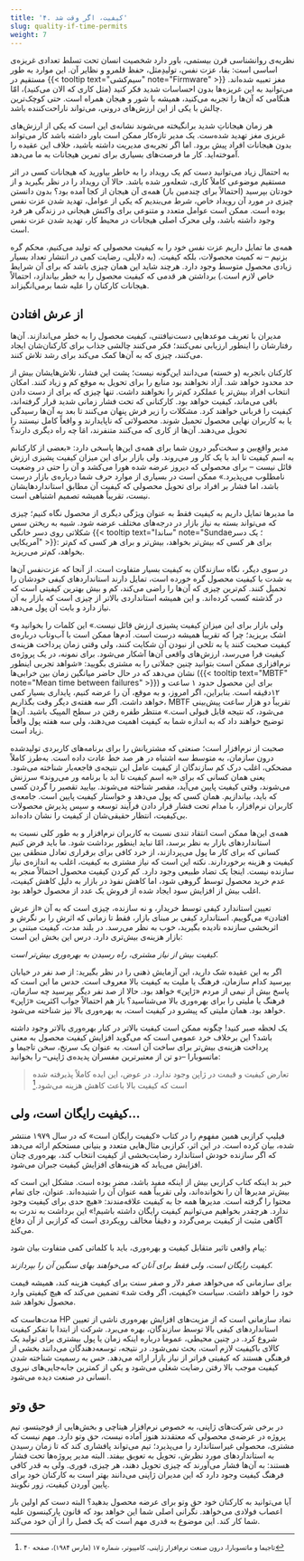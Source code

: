 ```yaml
---
title: '۴. کیفیت، اگر وقت شد'
slug: quality-if-time-permits
weight: 7
---
```


نظریه‌ی روانشناسی قرن بیستمی، باور دارد شخصیت انسان تحت تسلط تعدادی غریزه‌ی اساسی است: بقا، عزت نفس، تولیدِمثل، حفظ قلمرو و نظایر آن. این موارد به طور مستقیم در {{< tooltip text="سیم‌کشی" note="Firmware" >}} مغز تعبیه شده‌اند. می‌توانید به این غریزه‌ها بدون احساسات شدید فکر کنید (مثل کاری که الان می‌کنید)، امّا هنگامی که آن‌ها را تجربه می‌کنید، همیشه با شور و هیجان همراه است. حتی کوچک‌ترین چالش‌ با یکی از این ارزش‌های درونی، می‌تواند ناراحت‌کننده باشد.

هر زمان هیجاناتِ شدید برانگیخته می‌شوند نشانه‌ی این است که یکی از ارزش‌های غریزی مغز تهدید شده‌ست. یک مدیر تازه‌کار ممکن است باور داشته باشد کار می‌تواند بدون هیجانات افراد پیش برود. اما اگر تجربه‌ی مدیریت داشته باشید، خلاف این عقیده را آموخته‌اید. کار ما فرصت‌های بسیاری برای تمرین هیجانات به ما می‌دهد.

به احتمال زیاد می‌توانید دست کم یک رویداد را به خاطر بیاورید که هیجانات کسی در اثر مستقیم موضوعی کاملاً کاری، شعله‌ور شده باشد. حالا آن رویداد را در نظر بگیرید و از خودتان بپرسید (احتمالاً‌ برای چندمین بار) همه‌ی آن هیجان از کجا آمده بود؟ بدون دانستن چیزی در مورد آن رویداد خاص، شرط می‌بندیم که یکی از عوامل، تهدید شدن عزت نفس بوده است. ممکن است عوامل متعدد و متنوعی برای واکنش هیجانی در زندگی هر فرد وجود داشته باشد، ولی محرک اصلی هیجانات در محیط کار، تهدید شدن عزت نفس است.

همه‌ی ما تمایل داریم عزت نفس خود را به کیفیت محصولی که تولید می‌کنیم، محکم گره بزنیم – نه کمیت محصولات، بلکه کیفیت. (به دلایلی، رضایت کمی در انتشار تعداد بسیار زیادی محصول متوسط وجود دارد. هرچند شاید این همان چیزی باشد که برای آن شرایط خاص لازم است.) برداشتن هر قدمی که کیفیت محصول را به خطر بیاندازد، احتمالاً هیجانات کارکنان را علیه شما برمی‌انگیزاند.

## از عرش افتادن

مدیران با تعریف موعدهایی دست‌نیافتنی، کیفیت محصول را به خطر می‌اندازند. آن‌ها رفتارشان را اینطور ارزیابی نمی‌کنند؛ فکر می‌کنند چالشی جذاب برای کارکنان‌شان ایجاد می‌کنند، چیزی که به آن‌ها کمک می‌کند برای رشد تلاش کنند.

کارکنان باتجربه (و خسته) می‌دانند این‌گونه نیست؛ پشت این فشار، تلاش‌هایشان بیش از حد محدود خواهد شد. آزاد نخواهند بود منابع را برای تحویل به موقع کم و زیاد کنند. امکان انتخاب افراد بیش‌تر یا عملکرد کم‌تر را نخواهند داشت. تنها چیزی که برای از دست دادن باقی می‌ماند، کیفیت خواهد بود. کارکنانی که تحت فشار زمانی شدید قرار گرفته‌اند، کیفیت را قربانی خواهند کرد. مشکلات را زیر فرش پنهان می‌کنند تا بعد به آن‌ها رسیدگی یا به کاربران نهایی محصول تحمیل شوند. محصولاتی که ناپایدارند و واقعاً کامل نیستند را تحویل می‌دهند. آن‌ها از کاری که می‌کنند متنفرند، امَا چه راه دیگری دارند؟

مدیر واقع‌بین و سخت‌‌گیر درون شما برای همه‌ی این‌ها پاسخی دارد: «بعضی از کارکنانم به اسم کیفیت تا ابد با یک کار ور می‌روند. ولی بازار برای این میزان کیفیت پشیزی ارزش قائل نیست – برای محصولی که دیروز عرضه شده هورا می‌کشد و آن را حتی در وضعیت نامطلوب می‌پذیرد.» ممکن است در بسیاری از موارد حرف شما درباره‌ی بازار درست باشد، اما فشار بر افراد برای تحویل محصولی که کیفیت آن مطابق استانداردهایشان نیست، تقریباً همیشه تصمیم اشتباهی است.

ما مدیرها تمایل داریم به کیفیت فقط به‌ عنوان ویژگی دیگری از محصول نگاه کنیم؛ چیزی که می‌تواند بسته به نیاز بازار در درجه‌های مختلف عرضه شود. شبیه به ریختن سس شکلاتی روی دسر خانگی {{< tooltip text="ساندا" note="Sundae؛ یک دسر آمریکایی" >}}: برای هر کسی که بیش‌تر بخواهد، بیش‌تر و برای هر کسی که کم‌تر بخواهد، کم‌تر می‌ریزید.

در سوی دیگر، نگاه سازندگان به کیفیت بسیار متفاوت است. از آنجا که عزت‌نفس آن‌ها به شدت با کیفیت محصول گره خورده است، تمایل دارند استانداردهای کیفی خودشان را تحمیل کنند. کم‌ترین چیزی که آن‌ها را راضی می‌کند، کم و بیش بهترین کیفیتی است که در گذشته کسب کرده‌اند. و این همیشه استانداردی بالاتر از چیزی است که بازار به آن نیاز دارد و بابت آن پول می‌دهد.

«ولی بازار برای این میزان کیفیت پشیزی ارزش قائل نیست.» این کلمات را بخوانید و اشک بریزید؛ چرا که تقریباً همیشه درست است. آدم‌ها ممکن است با آب‌وتاب درباره‌ی کیفیت صحبت کنند یا به تلخی از نبودن آن شکایت کنند، ولی وقتی زمان پرداخت هزینه‌ی کیفیت فرا می‌رسد، ارزش‌های واقعی آن‌ها آشکار می‌شود. برای نمونه، در یک پروژه‌ی نرم‌افزاری ممکن است بتوانید چنین جملاتی را به مشتری بگویید: «شواهد تجربی اینطور نشان می‌دهد که در حال حاضر میانگین زمان بین خرابی‌ها ({{< tooltip text="MBTF" note="Mean time between failures" >}}) برای این محصول حدود ۱ ساعت و ۱۲دقیقه است. بنابراین، اگر امروز، و به موقع، آن را عرضه کنیم، پایداری بسیار کمی خواهد داشت. اگر سه هفته‌ی دیگر وقت بگذاریم، MBTF تقریباً دو هزار ساعت پیش‌بینی می‌شود، که نتیجه قابل قبولی است.» منتظر طفره رفتن در سطح المپیک باشید. آن‌ها توضیح خواهند داد که به اندازه شما به کیفیت اهمیت می‌دهند، ولی سه هفته پول واقعاً زیاد است.

صحبت از نرم‌افزار است؛ صنعتی که مشتریانش را برای برنامه‌های کاربردی تولیدشده درون سازمان، به متوسط سه اشتباه در هر صد خط عادت داده است. به‌طرز کاملاً مضحکی، اغلب درک کم سازندگان از کیفیت عامل این نتیجه‌ی فاجعه‌بار شناخته می‌شود. یعنی همان کسانی که برای «به اسم کیفیت تا ابد با برنامه ور می‌روند» سرزنش می‌شوند، وقتی کیفیت پایین می‌آید، مقصر شناخته می‌شوند. بیایید تقصیر را گردن کسی که باید، بیاندازیم. همان کسی که پول می‌دهد و خواستار کیفیت پایین است. جامعه‌ی کاربران نرم‌افزار، با مدام تحت فشار قرار دادن فرآیند توسعه و سپس پذیرش محصولات بی‌کیفیت، انتظار حقیقی‌شان از کیفیت را نشان داده‌اند.

همه‌ی این‌ها ممکن است انتقاد تندی نسبت به کاربران نرم‌افزار و به طور کلی نسبت به استانداردهای بازار به نظر برسد، امّا نباید اینطور برداشت شود. ما باید فرض کنیم کسانی که برای کار ما پول می‌پردازند، از خرد کافی برای برقراری تعادل منطقی بین کیفیت و هزینه برخوردارند. نکته این است که نیاز مشتری به کیفیت، اغلب به اندازه‌ی نیاز سازنده نیست. اینجا یک تضاد طبیعی وجود دارد. کم کردن کیفیت محصول احتمالاً منجر به عدم خرید محصول توسط گروهی شود، اما کاهش نفوذ در بازار به دلیل کاهش کیفیت، اغلب بیش از افزایش سود ایجاد شده از فروش یک عدد از محصول خواهد بود.

تعیین استاندارد کیفی توسط خریدار، و نه سازنده، چیزی است که به آن «از عرش افتادن» می‌گوییم. استاندارد کیفی بر مبنای بازار، فقط تا زمانی که اثرش را بر نگرش و اثربخشی سازنده نادیده بگیرید، خوب به نظر می‌رسد. در بلند مدت، کیفیت مبتنی بر بازار هزینه‌ی بیش‌تری دارد. درس این بخش این است:

<em>کیفیت بیش از نیاز مشتری، راه رسیدن به بهره‌وری بیش‌تر است.</em>

اگر به این عقیده شک دارید، این آزمایش ذهنی را در نظر بگیرید: از صد نفر در خیابان بپرسید کدام سازمان، فرهنگ یا ملیت به کیفیت بالا معروف است. حدس ما این است که پاسخ بیش از نیمی از مردم «ژاپن» خواهد بود. حالا از صد نفر دیگر بپرسید چه سازمان، فرهنگ یا ملیتی را برای بهره‌وری بالا می‌شناسید؟ باز هم احتمالاً جواب اکثریت «ژاپن» خواهد بود. همان ملیتی که پیشرو در کیفیت است، به بهره‌وری بالا نیز شناخته می‌شود.

یک لحظه صبر کنید! چگونه ممکن است کیفیت بالاتر در کنار بهره‌وری بالاتر وجود داشته باشد؟ این برخلاف خرد عمومی است که می‌گوید افزایش کیفیت محصول به معنی پرداخت هزینه‌ی بیش‌تر برای ساخت آن است. به عنوان یک سرنخ، سخن تاجیما و ماتسوبارا –دو تن از معتبرترین مفسران پدیده‌ی ژاپنی– را بخوانید: 

> تعارض کیفیت و قیمت در ژاپن وجود ندارد. در عوض، این ایده کاملاً پذیرفته شده است که کیفیت بالا باعث کاهش هزینه می‌شود.[^1]


## کیفیت رایگان است، ولی...

فیلیپ کرازبی همین مفهوم را در کتاب «کیفیت رایگان است» که در سال ۱۹۷۹ منتشر شده، بیان کرده است. در این اثر، کرازبی مثال‌هایی متعدد و بنیانی مستحکم ارائه می‌دهد که اگر سازنده خودش استاندارد رضایت‌بخشی از کیفیت انتخاب کند، بهره‌وری چنان افزایش می‌یابد که هزینه‌های افزایش کیفیت جبران می‌شود.

خبر بد اینکه کتاب کرازبی بیش از اینکه مفید باشد، مضر بوده است. مشکل این است که بیش‌تر مدیرها آن را نخوانده‌اند، ولی تقریباً همه عنوان آن را شنیده‌اند. عنوان، جای تمام محتوا را گرفته است. مدیرها همه جا به کیفیت علاقه‌مندند:‌ «هیچ حدی برای کیفیت وجود ندارد. هرچقدر بخواهیم می‌توانیم کیفیت رایگان داشته باشیم!» این برداشت به ندرت به آگاهی مثبت از کیفیت برمی‌گردد و دقیقاً مخالف رویکردی است که کرازبی از آن دفاع می‌کند.

پیام واقعی تاثیر متقابل کیفیت و بهره‌وری، باید با کلماتی کمی متفاوت بیان شود:

<em>کیفیت رایگان است، ولی فقط برای آنان که می‌خواهند بهای سنگین آن را بپردازند.</em>

برای سازمانی که می‌خواهد صفر دلار و صفر سنت برای کیفیت هزینه کند، همیشه قیمت خود را خواهد داشت. سیاست «کیفیت، اگر وقت شد» تضمین می‌کند که هیچ کیفیتی وارد محصول نخواهد شد.

مدت‌هاست که HP نماد سازمانی است که از مزیت‌های افزایش بهره‌وری ناشی از تعیین استانداردهای کیفی بالا توسط سازندگان، بهره می‌برد. شرکت از ابتدا با تفکر کیفیت شروع کرد. در چنین محیطی، عموماَ درباره اینکه زمان یا پول بیشتری برای تولید یک کالای باکیفیت لازم است، بحث نمی‌شود. در نتیجه، توسعه‌دهندگان می‌دانند بخشی از فرهنگی هستند که کیفیتی فراتر از نیاز بازار ارائه می‌دهد. حس به رسمیت شناخته شدن کیفیت موجب بالا رفتن رضایت شغلی می‌شود و یکی از کمترین جابه‌جایی‌های نیروی انسانی در صنعت دیده می‌شود.


## حق وتو

در برخی شرکت‌های ژاپنی، به خصوص نرم‌افزار هیتاچی و بخش‌هایی از فوجیتسو، تیم پروژه در عرضه‌ی محصولی که معتقدند هنوز آماده نیست، حق وتو دارد. مهم نیست که مشتری، محصولی غیراستاندارد را می‌پذیرد؛ تیم می‌تواند پافشاری کند که تا زمان رسیدن به استانداردهای مورد نظرش، تحویل به تعویق بیفتد. البته مدیر پروژه‌ها تحت فشار هستند: به آن‌ها فشار می‌آورند که چیزی تحویل دهند، هر چیزی، فوری. ولی به قدر کافی فرهنگ کیفیت وجود دارد که این مدیران ژاپنی می‌دانند بهتر است به کارکنان خود برای پایین آوردن کیفیت، زور نگویند.

آیا می‌توانید به کارکنان خود حق وتو برای عرضه محصول بدهید؟ البته دست کم اولین بار اعصاب فولادی می‌خواهد. نگرانی اصلی شما این خواهد بود که قانون پارکینسون علیه شما کار کند. این موضوع به قدری مهم است که یک فصل را از آن خود می‌کند.

<!----- Footnotes -------->
[^1]:
    <small>تاجیما و ماتسوبارا، درون صنعت نرم‌افزار ژاپنی، کامپیوتر، شماره ۱۷ (مارس ۱۹۸۴)، صفحه ۴۰</small>
